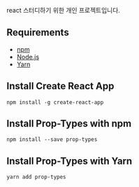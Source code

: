 react 스터디하기 위한 개인 프로젝트입니다.

## Requirements
- [npm](https://www.npmjs.com/)
- [Node.js](https://nodejs.org/en/)
- [Yarn](https://yarnpkg.com/)

## Install Create React App
```
npm install -g create-react-app
```

## Install Prop-Types with npm
```
npm install --save prop-types 
```

## Install Prop-Types with Yarn
```
yarn add prop-types
```